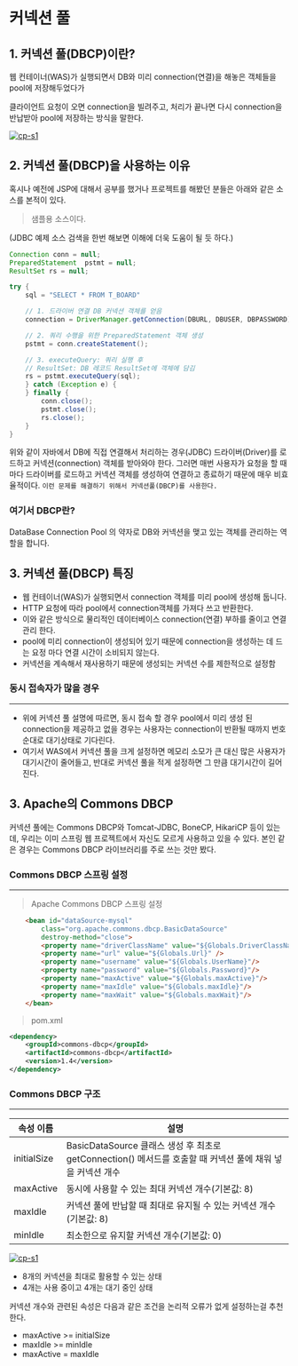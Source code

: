 # 커넥션 풀

## 1. 커넥션 풀(DBCP)이란?

웹 컨테이너(WAS)가 실행되면서 DB와 미리 connection(연결)을 해놓은 객체들을 pool에 저장해두었다가

클라이언트 요청이 오면 connection을 빌려주고, 처리가 끝나면 다시 connection을 반납받아 pool에 저장하는 방식을 말한다.

[![cp-s1](https://linked2ev.github.io/assets/img/devlog/201908/cp-s1.png)](https://linked2ev.github.io/spring/2019/08/14/Spring-3-커넥션-풀이란/)



## 2. 커넥션 풀(DBCP)을 사용하는 이유

혹시나 예전에 JSP에 대해서 공부를 했거나 프로젝트를 해봤던 분들은 아래와 같은 소스를 본적이 있다.

> 샘플용 소스이다.

(JDBC 예제 소스 검색을 한번 해보면 이해에 더욱 도움이 될 듯 하다.)

```java
Connection conn = null;
PreparedStatement  pstmt = null;
ResultSet rs = null;

try {
    sql = "SELECT * FROM T_BOARD"

    // 1. 드라이버 연결 DB 커넥션 객체를 얻음
    connection = DriverManager.getConnection(DBURL, DBUSER, DBPASSWORD);

    // 2. 쿼리 수행을 위한 PreparedStatement 객체 생성
    pstmt = conn.createStatement();

    // 3. executeQuery: 쿼리 실행 후
    // ResultSet: DB 레코드 ResultSet에 객체에 담김
    rs = pstmt.executeQuery(sql);
    } catch (Exception e) {
    } finally {
        conn.close();
        pstmt.close();
        rs.close();
    }
}
```

위와 같이 자바에서 DB에 직접 연결해서 처리하는 경우(JDBC) 드라이버(Driver)를 로드하고 커넥션(connection) 객체를 받아와야 한다. 그러면 매번 사용자가 요청을 할 때마다 드라이버를 로드하고 커넥션 객체를 생성하여 연결하고 종료하기 때문에 매우 비효율적이다. `이런 문제를 해결하기 위해서 커넥션풀(DBCP)를 사용한다.`



### 여기서 DBCP란?

DataBase Connection Pool 의 약자로 DB와 커넥션을 맺고 있는 객체를 관리하는 역할을 합니다.



## 3. 커넥션 풀(DBCP) 특징

- 웹 컨테이너(WAS)가 실행되면서 connection 객체를 미리 pool에 생성해 둡니다.
- HTTP 요청에 따라 pool에서 connection객체를 가져다 쓰고 반환한다.
- 이와 같은 방식으로 물리적인 데이터베이스 connection(연결) 부하를 줄이고 연결 관리 한다.
- pool에 미리 connection이 생성되어 있기 때문에 connection을 생성하는 데 드는 요정 마다 연결 시간이 소비되지 않는다.
- 커넥션을 계속해서 재사용하기 때문에 생성되는 커넥션 수를 제한적으로 설정함



### 동시 접속자가 많을 경우

------

- 위에 커넥션 풀 설명에 따르면, 동시 접속 할 경우 pool에서 미리 생성 된 connection을 제공하고 없을 경우는 사용자는 connection이 반환될 때까지 번호순대로 대기상태로 기다린다.
- 여기서 WAS에서 커넥션 풀을 크게 설정하면 메모리 소모가 큰 대신 많은 사용자가 대기시간이 줄어들고, 반대로 커넥션 풀을 적게 설정하면 그 만큼 대기시간이 길어진다.



## 3. Apache의 Commons DBCP

커넥션 풀에는 Commons DBCP와 Tomcat-JDBC, BoneCP, HikariCP 등이 있는데, 우리는 이미 스프링 웹 프로젝트에서 자신도 모르게 사용하고 있을 수 있다. 본인 같은 경우는 Commons DBCP 라이브러리를 주로 쓰는 것만 봤다.



### Commons DBCP 스프링 설정

------

> Apache Commons DBCP 스프링 설정

```html
    <bean id="dataSource-mysql"
        class="org.apache.commons.dbcp.BasicDataSource" 
        destroy-method="close">
        <property name="driverClassName" value="${Globals.DriverClassName}"/>
        <property name="url" value="${Globals.Url}" />
        <property name="username" value="${Globals.UserName}"/>
        <property name="password" value="${Globals.Password}"/>
        <property name="maxActive" value="${Globals.maxActive}"/>
        <property name="maxIdle" value="${Globals.maxIdle}"/>
        <property name="maxWait" value="${Globals.maxWait}"/>
    </bean>
```

> pom.xml

```xml
<dependency>
    <groupId>commons-dbcp</groupId>
    <artifactId>commons-dbcp</artifactId>
    <version>1.4</version>
</dependency>
```



### Commons DBCP 구조

------

| 속성 이름   | 설명                                                         |
| ----------- | ------------------------------------------------------------ |
| initialSize | BasicDataSource 클래스 생성 후 최초로 getConnection() 메서드를 호출할 때 커넥션 풀에 채워 넣을 커넥션 개수 |
| maxActive   | 동시에 사용할 수 있는 최대 커넥션 개수(기본값: 8)            |
| maxIdle     | 커넥션 풀에 반납할 때 최대로 유지될 수 있는 커넥션 개수(기본값: 8) |
| minIdle     | 최소한으로 유지할 커넥션 개수(기본값: 0)                     |



[![cp-s1](https://linked2ev.github.io/assets/img/devlog/201908/cp-s2.png)](https://linked2ev.github.io/spring/2019/08/14/Spring-3-커넥션-풀이란/)

- 8개의 커넥션을 최대로 활용할 수 있는 상태
- 4개는 사용 중이고 4개는 대기 중인 상태



커넥션 개수와 관련된 속성은 다음과 같은 조건을 논리적 오류가 없게 설정하는걸 추천한다.

- maxActive >= initialSize
- maxIdle >= minIdle
- maxActive = maxIdle